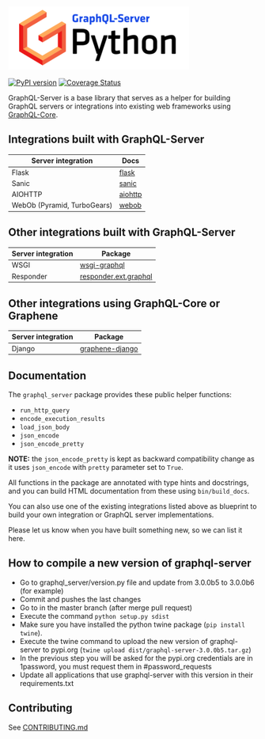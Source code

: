 <img src="https://raw.githubusercontent.com/graphql-python/graphql-server/master/docs/_static/graphql-server-logo.svg" height="128px">

[![PyPI version](https://badge.fury.io/py/graphql-server.svg)](https://badge.fury.io/py/graphql-server)
[![Coverage Status](https://codecov.io/gh/graphql-python/graphql-server/branch/master/graph/badge.svg)](https://codecov.io/gh/graphql-python/graphql-server)

GraphQL-Server is a base library that serves as a helper
for building GraphQL servers or integrations into existing web frameworks using
[GraphQL-Core](https://github.com/graphql-python/graphql-core).

## Integrations built with GraphQL-Server

| Server integration          | Docs                                                                                    |
| --------------------------- | --------------------------------------------------------------------------------------- |
| Flask                       | [flask](https://github.com/graphql-python/graphql-server/blob/master/docs/flask.md)     |
| Sanic                       | [sanic](https://github.com/graphql-python/graphql-server/blob/master/docs/sanic.md)     |
| AIOHTTP                     | [aiohttp](https://github.com/graphql-python/graphql-server/blob/master/docs/aiohttp.md) |
| WebOb (Pyramid, TurboGears) | [webob](https://github.com/graphql-python/graphql-server/blob/master/docs/webob.md)     |

## Other integrations built with GraphQL-Server

| Server integration | Package                                                                                                 |
| ------------------ | ------------------------------------------------------------------------------------------------------- |
| WSGI               | [wsgi-graphql](https://github.com/moritzmhmk/wsgi-graphql)                                              |
| Responder          | [responder.ext.graphql](https://github.com/kennethreitz/responder/blob/master/responder/ext/graphql.py) |

## Other integrations using GraphQL-Core or Graphene

| Server integration | Package                                                               |
| ------------------ | --------------------------------------------------------------------- |
| Django             | [graphene-django](https://github.com/graphql-python/graphene-django/) |

## Documentation

The `graphql_server` package provides these public helper functions:

- `run_http_query`
- `encode_execution_results`
- `load_json_body`
- `json_encode`
- `json_encode_pretty`

**NOTE:** the `json_encode_pretty` is kept as backward compatibility change as it uses `json_encode` with `pretty` parameter set to `True`.

All functions in the package are annotated with type hints and docstrings,
and you can build HTML documentation from these using `bin/build_docs`.

You can also use one of the existing integrations listed above as
blueprint to build your own integration or GraphQL server implementations.

Please let us know when you have built something new, so we can list it here.

## How to compile a new version of graphql-server
- Go to graphql_server/version.py file and update from 3.0.0b5 to 3.0.0b6 (for example)
- Commit and pushes the last changes
- Go to in the master branch (after merge pull request)
- Execute the command `python setup.py sdist`
- Make sure you have installed the python twine package (`pip install twine`).
- Execute the twine command to upload the new version of graphql-server to pypi.org (`twine upload dist/graphql-server-3.0.0b5.tar.gz`)
- In the previous step you will be asked for the pypi.org credentials are in 1password, you must request them in #password_requests
- Update all applications that use graphql-server with this version in their requirements.txt

## Contributing

See [CONTRIBUTING.md](https://github.com/graphql-python/graphql-server/blob/master/CONTRIBUTING.md)
